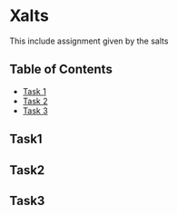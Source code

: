 # Xalts
This include assignment given by the salts

## Table of Contents
- [Task 1](##Task1)
- [Task 2](##Task2)
- [Task 3](##Task3)

## Task1

## Task2

## Task3
